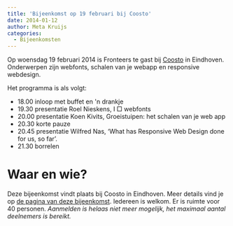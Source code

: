 ```yaml
---
title: 'Bijeenkomst op 19 februari bij Coosto'
date: 2014-01-12
author: Meta Kruijs
categories:
  - Bijeenkomsten
---
```


Op woensdag 19 februari 2014 is Fronteers te gast bij [Coosto](http://www.coosto.coml/nl/) in Eindhoven. Onderwerpen zijn webfonts, schalen van je webapp en responsive webdesign.

Het programma is als volgt:

- 18.00 inloop met buffet en 'n drankje
- 19.30 presentatie Roel Nieskens, I □ webfonts
- 20.00 presentatie Koen Kivits, Groeistuipen: het schalen van je web app
- 20.30 korte pauze
- 20.45 presentatie Wilfred Nas, ‘What has Responsive Web Design done for us, so far’.
- 21.30 borrelen

# Waar en wie?

Deze bijeenkomst vindt plaats bij Coosto in Eindhoven. Meer details vind je op [de pagina van deze bijeenkomst](/bijeenkomsten/2014/coosto). Iedereen is welkom.
Er is ruimte voor 40 personen. _Aanmelden is helaas niet meer mogelijk, het maximaal aantal deelnemers is bereikt._
